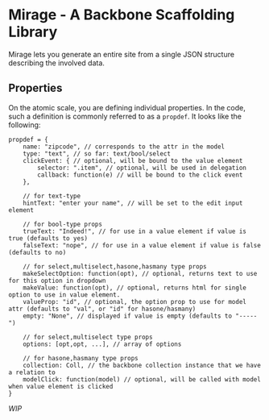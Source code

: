 # Mirage - A Backbone Scaffolding Library

Mirage lets you generate an entire site from a single JSON structure describing the involved data.

## Properties

On the atomic scale, you are defining individual properties. In the code, such a definition is commonly 
referred to as a `propdef`. It looks like the following:


    propdef = {
    	name: "zipcode", // corresponds to the attr in the model
    	type: "text", // so far: text/bool/select
    	clickEvent: { // optional, will be bound to the value element
    		selector: ".item", // optional, will be used in delegation
    		callback: function(e) // will be bound to the click event
    	},

    	// for text-type
    	hintText: "enter your name", // will be set to the edit input element

    	// for bool-type props
    	trueText: "Indeed!", // for use in a value element if value is true (defaults to yes)
    	falseText: "nope", // for use in a value element if value is false (defaults to no)

    	// for select,multiselect,hasone,hasmany type props
    	makeSelectOption: function(opt), // optional, returns text to use for this option in dropdown
    	makeValue: function(opt), // optional, returns html for single option to use in value element.
    	valueProp: "id", // optional, the option prop to use for model attr (defaults to "val", or "id" for hasone/hasmany)
    	empty: "None", // displayed if value is empty (defaults to "-----")

    	// for select,multiselect type props
    	options: [opt,opt, ...], // array of options

    	// for hasone,hasmany type props
    	collection: Coll, // the backbone collection instance that we have a relation to
		modelClick: function(model) // optional, will be called with model when value element is clicked
    }

*WIP*